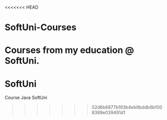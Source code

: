 <<<<<<< HEAD
# SoftUni-Courses
 Courses from my education @ SoftUni.
=======
# SoftUni
Course Java SoftUni
>>>>>>> 02d6b6877b193b4eb9bddb6b1008369e039491d1
